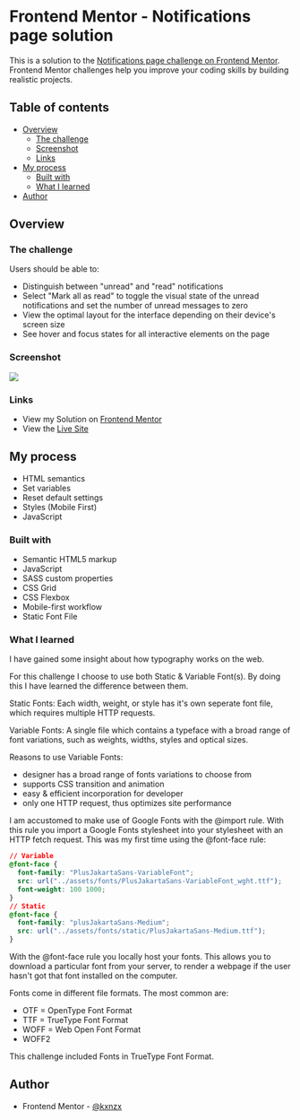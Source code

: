 # Frontend Mentor - Notifications page solution

This is a solution to the [Notifications page challenge on Frontend Mentor](https://www.frontendmentor.io/challenges/notifications-page-DqK5QAmKbC). Frontend Mentor challenges help you improve your coding skills by building realistic projects.

## Table of contents

- [Overview](#overview)
  - [The challenge](#the-challenge)
  - [Screenshot](#screenshot)
  - [Links](#links)
- [My process](#my-process)
  - [Built with](#built-with)
  - [What I learned](#what-i-learned)
- [Author](#author)

## Overview

### The challenge

Users should be able to:

- Distinguish between "unread" and "read" notifications
- Select "Mark all as read" to toggle the visual state of the unread notifications and set the number of unread messages to zero
- View the optimal layout for the interface depending on their device's screen size
- See hover and focus states for all interactive elements on the page

### Screenshot

![](./screenshot.jpg)

### Links

- View my Solution on [Frontend Mentor](https://your-solution-url.com)
- View the [Live Site](https://your-live-site-url.com)

## My process

- HTML semantics
- Set variables
- Reset default settings
- Styles (Mobile First)
- JavaScript

### Built with

- Semantic HTML5 markup
- JavaScript
- SASS custom properties
- CSS Grid
- CSS Flexbox
- Mobile-first workflow
- Static Font File

### What I learned

I have gained some insight about how typography works on the web.

For this challenge I choose to use both Static & Variable Font(s). By doing this I have learned the difference between them.

Static Fonts:
Each width, weight, or style has it's own seperate font file, which requires multiple HTTP requests.

Variable Fonts:
A single file which contains a typeface with a broad range of font variations, such as weights, widths, styles and optical sizes.

Reasons to use Variable Fonts:

- designer has a broad range of fonts variations to choose from
- supports CSS transition and animation
- easy & efficient incorporation for developer
- only one HTTP request, thus optimizes site performance

I am accustomed to make use of Google Fonts with the @import rule. With this rule you import a Google Fonts stylesheet into your stylesheet with an HTTP fetch request. This was my first time using the @font-face rule:

```css
// Variable
@font-face {
  font-family: "PlusJakartaSans-VariableFont";
  src: url("../assets/fonts/PlusJakartaSans-VariableFont_wght.ttf");
  font-weight: 100 1000;
}
// Static
@font-face {
  font-family: "plusJakartaSans-Medium";
  src: url("../assets/fonts/static/PlusJakartaSans-Medium.ttf");
}
```

With the @font-face rule you locally host your fonts. This allows you to download a particular font from your server, to render a webpage if the user hasn't got that font installed on the computer.

Fonts come in different file formats. The most common are:

- OTF = OpenType Font Format
- TTF = TrueType Font Format
- WOFF = Web Open Font Format
- WOFF2

This challenge included Fonts in TrueType Font Format.

## Author

- Frontend Mentor - [@kxnzx](https://www.frontendmentor.io/profile/kxnzx)

